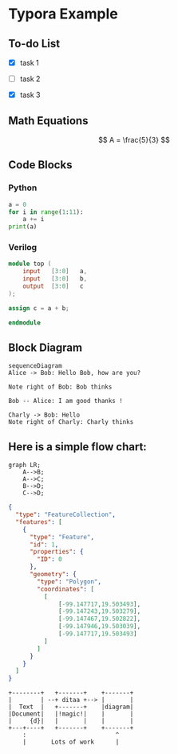 # Typora Example

## To-do List

- [x] task 1

- [ ] task 2
- [x] task 3

## Math Equations

$$
A = \frac{5}{3}
$$

## Code Blocks

### Python

```python
a = 0
for i in range(1:11):
	a += i
print(a)
```

### Verilog

```verilog
module top (
    input	[3:0]	a,
    input 	[3:0]	b,
    output 	[3:0]	c
);

assign c = a + b;

endmodule
```

## Block Diagram

```mermaid
sequenceDiagram
Alice -> Bob: Hello Bob, how are you?

Note right of Bob: Bob thinks

Bob -- Alice: I am good thanks !

Charly -> Bob: Hello
Note right of Charly: Charly thinks
```

## Here is a simple flow chart:

```mermaid
graph LR;
    A-->B;
    A-->C;
    B-->D;
    C-->D;
```


```geojson
{
  "type": "FeatureCollection",
  "features": [
    {
      "type": "Feature",
      "id": 1,
      "properties": {
        "ID": 0
      },
      "geometry": {
        "type": "Polygon",
        "coordinates": [
          [
              [-99.147717,19.503493],
              [-99.147243,19.503279],
              [-99.147467,19.502822],
              [-99.147946,19.503039],
              [-99.147717,19.503493]
          ]
        ]
      }
    }
  ]
}
```

  ```ditaa {cmd=true args=["-E"]}
  +--------+   +-------+    +-------+
  |        | --+ ditaa +--> |       |
  |  Text  |   +-------+    |diagram|
  |Document|   |!magic!|    |       |
  |     {d}|   |       |    |       |
  +---+----+   +-------+    +-------+
      :                         ^
      |       Lots of work      |

